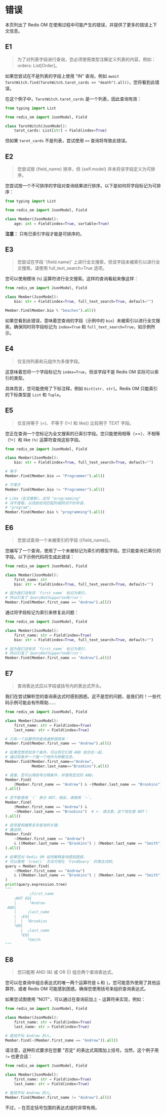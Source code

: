 # 错误

本页列出了 Redis OM 在使用过程中可能产生的错误，并提供了更多的错误上下文信息。

## E1

> 为了对列表字段进行查询，您必须使用类型注解定义列表的内容，例如：orders: List[Order]。

如果您尝试在不是列表的字段上使用 "IN" 查询，例如 `await TarotWitch.find(TarotWitch.tarot_cards << "death").all()`，您将看到此错误。

在这个例子中，`TarotWitch.tarot_cards` 是一个列表，因此查询有效：

```python
from typing import List

from redis_om import JsonModel, Field

class TarotWitch(JsonModel):
    tarot_cards: List[str] = Field(index=True)
```

但如果 `tarot_cards` 不是列表，尝试使用 `<<` 查询将导致此错误。

## E2

> 您尝试按 {field_name} 排序，但 {self.model} 并未将该字段定义为可排序。

您尝试按一个不可排序的字段对查询结果进行排序。以下是如何将字段标记为可排序：

```python
from typing import List

from redis_om import JsonModel, Field

class Member(JsonModel):
    age: int = Field(index=True, sortable=True)
```

**注意：** 只有已索引字段才能是可排序的。

## E3

> 您尝试在字段 '{field.name}' 上进行全文搜索，但该字段未被索引以进行全文搜索。请使用 full_text_search=True 选项。

您可以使用模块 (`%`) 运算符进行全文搜索。这样的查询看起来像这样：

```python
from redis_om import JsonModel, Field

class Member(JsonModel):
    bio: str = Field(index=True, full_text_search=True, default="")

Member.find(Member.bio % "beaches").all()
```

如果您看到此错误，意味着您查询的字段（示例中的 `bio`）未被索引以进行全文搜索。确保同时将字段标记为 `index=True` 和 `full_text_search=True`，如示例所示。

## E4

> 仅支持列表和元组作为多值字段。

这意味着您将一个字段标记为 `index=True`，但该字段不是 Redis OM 实际可以索引的类型。

具体而言，您可能使用了下标注释，例如 `Dict[str, str]`。Redis OM 只能索引的下标类型是 `List` 和 `Tuple`。

## E5

> 仅支持等于 (=)、不等于 (!=) 和 like() 比较用于 TEXT 字段。

您正在查询一个您标记为全文搜索的已索引字段。您只能使用相等（==）、不相等（!=）和 like `(%)` 运算符查询这些字段。

```python
from redis_om import JsonModel, Field

class Member(JsonModel):
    bio: str = Field(index=True, full_text_search=True, default="")

# 等于
Member.find(Member.bio == "Programmer").all()

# 不等于
Member.find(Member.bio != "Programmer").all()

# Like（全文搜索）。这将 "programming"
# 词干提取，以找到任何匹配的相同词干的术语，
# "program"。
Member.find(Member.bio % "programming").all()
```

## E6

> 您尝试查询一个未被索引的字段 ({field_name})。

您编写了一个查询，使用了一个未被标记为索引的模型字段。您只能查询已索引的字段。以下示例代码将生成此错误：

```python
from redis_om import JsonModel, Field

class Member(JsonModel):
    first_name: str 
    bio: str = Field(index=True, full_text_search=True, default="")

# 因为我们没有将 `first_name` 标记为索引，
# 所以引发了 QueryNotSupportedError！
Member.find(Member.first_name == "Andrew").all()
```

通过将字段标记为索引来修复此问题：

```python
from redis_om import JsonModel, Field

class Member(JsonModel):
    first_name: str = Field(index=True)
    bio: str = Field(index=True, full_text_search=True, default="")

# 因为我们没有将 `first_name` 标记为索引，
# 所以引发了 QueryNotSupportedError！
Member.find(Member.first_name == "Andrew").all()
```

## E7

> 查询表达式应以字段或括号内的表达式开头。

我们在尝试解析您的查询表达式时感到困惑。这不是您的问题，是我们的！一些代码示例可能会有所帮助……

```python
from redis_om import JsonModel, Field

class Member(JsonModel):
    first_name: str = Field(index=True)
    last_name: str = Field(index=True)

# 只有一个运算符的查询通常很简单：
Member.find(Member.first_name == "Andrew").all()

# 如果您想添加多个条件，可以将它们用 AND 结合在一起，
# 通过将条件一个接一个地作为参数包含。
Member.find(Member.first_name=="Andrew",
            Member.last_name=="Brookins").all()

# 或者，您可以用括号分隔条件，并使用显式的 AND。
Member.find(
    (Member.first_name == "Andrew") & ~(Member.last_name == "Brookins")
).all()

# 您不能使用 `!` 表示 NOT。相反，请使用 `~`。
Member.find(
    (Member.first_name == "Andrew") & 
    ~(Member.last_name == "Brookins")  # <- 请注意，这个现在是 NOT！
).all()

# 括号是构建更复杂查询的关键，
# 像这样。
Member.find(
    ~(Member.first_name == "Andrew")
    & ((Member.last_name == "Brookins") | (Member.last_name == "Smith"))
).all()

# 如果您对 Redis OM 如何解释查询感到困惑，
# 可以使用 `tree()` 方法可视化 `FindQuery` 的表达式树。
query = Member.find(
    ~(Member.first_name == "Andrew")
    & ((Member.last_name == "Brookins") | (Member.last_name == "Smith"))
)
print(query.expression.tree)
"""
           ┌first_name
    ┌NOT EQ┤
    |      └Andrew
 AND┤
    |     ┌last_name
    |  ┌EQ┤
    |  |  └Brookins
    └OR┤
       |  ┌last_name
       └EQ┤
          └Smith
"""
```

## E8

> 您只能用 AND (&) 或 OR (|) 组合两个查询表达式。

您可以在查询中组合表达式的唯一两个运算符是 `&` 和 `|`。您可能意外使用了其他运算符，或者 Redis OM 可能感到困惑。确保您使用括号来组织查询表达式。

如果您试图使用 "NOT"，可以通过在查询前加上 `~` 运算符来实现，例如：

```python
from redis_om import JsonModel, Field

class Member(JsonModel):
    first_name: str = Field(index=True)
    last_name: str = Field(index=True)

# 查找不叫 Andrew 的人。
Member.find(~(Member.first_name == "Andrew")).all()
```

请注意，这种形式要求在您要 "否定" 的表达式周围加上括号。当然，这个例子用 `!=` 也更合适：

```python
from redis_om import JsonModel, Field

class Member(JsonModel):
    first_name: str = Field(index=True)
    last_name: str = Field(index=True)

# 查找不叫 Andrew 的人。
Member.find(Member.first_name != "Andrew").all()
```

不过，`~` 在否定括号包围的表达式组时非常有用。
